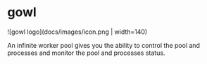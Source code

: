 # gowl
![gowl logo](docs/images/icon.png | width=140)

An infinite worker pool gives you the ability to control the pool and processes and monitor the pool and processes status.

